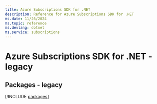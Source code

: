 ```yaml
---
title: Azure Subscriptions SDK for .NET
description: Reference for Azure Subscriptions SDK for .NET
ms.date: 11/26/2024
ms.topic: reference
ms.devlang: dotnet
ms.service: subscriptions
---
```

# Azure Subscriptions SDK for .NET - legacy
## Packages - legacy
[!INCLUDE [packages](subscriptions-index.md)]